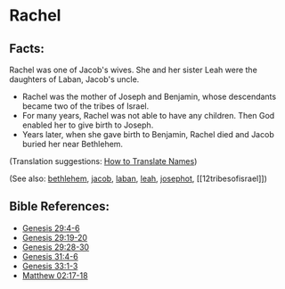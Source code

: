 # Rachel #

## Facts: ##

Rachel was one of Jacob's wives. She and her sister Leah were the daughters of Laban, Jacob's uncle.

* Rachel was the mother of Joseph and Benjamin, whose descendants became two of the tribes of Israel.
* For many years, Rachel was not able to have any children. Then God enabled her to give birth to Joseph.
* Years later, when she gave birth to Benjamin, Rachel died and Jacob buried her near Bethlehem.

(Translation suggestions: [How to Translate Names](https://git.door43.org/Door43/en-ta-translate-vol1/src/master/content/translate_names.md))

(See also:  [bethlehem](../other/bethlehem.md), [jacob](../other/jacob.md), [laban](../other/laban.md), [leah](../other/leah.md), [josephot](../other/josephot.md), [[12tribesofisrael]])

## Bible References: ##

* [Genesis 29:4-6](https://door43.org/en/bible/notes/gen/29/04)
* [Genesis 29:19-20](https://door43.org/en/bible/notes/gen/29/19)
* [Genesis 29:28-30](https://door43.org/en/bible/notes/gen/29/28)
* [Genesis 31:4-6](https://door43.org/en/bible/notes/gen/31/04)
* [Genesis 33:1-3](https://door43.org/en/bible/notes/gen/33/01)
* [Matthew 02:17-18](https://door43.org/en/bible/notes/mat/02/17)

